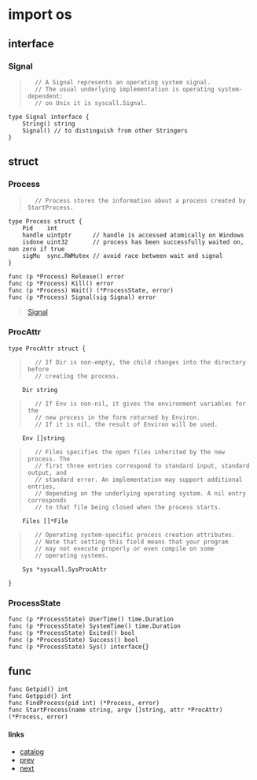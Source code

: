 # import os
## interface
### Signal
>		// A Signal represents an operating system signal.
>		// The usual underlying implementation is operating system-dependent:
>		// on Unix it is syscall.Signal.

	type Signal interface {
		String() string
		Signal() // to distinguish from other Stringers
	}

## struct
### Process
>		// Process stores the information about a process created by StartProcess.

	type Process struct {
		Pid    int
		handle uintptr      // handle is accessed atomically on Windows
		isdone uint32       // process has been successfully waited on, non zero if true
		sigMu  sync.RWMutex // avoid race between wait and signal
	}

	func (p *Process) Release() error
	func (p *Process) Kill() error
	func (p *Process) Wait() (*ProcessState, error)
	func (p *Process) Signal(sig Signal) error

>	[Signal](#signal)

### ProcAttr
	type ProcAttr struct {

>		// If Dir is non-empty, the child changes into the directory before
>		// creating the process.

		Dir string

>		// If Env is non-nil, it gives the environment variables for the
>		// new process in the form returned by Environ.
>		// If it is nil, the result of Environ will be used.

		Env []string

>		// Files specifies the open files inherited by the new process. The
>		// first three entries correspond to standard input, standard output, and
>		// standard error. An implementation may support additional entries,
>		// depending on the underlying operating system. A nil entry corresponds
>		// to that file being closed when the process starts.

		Files []*File

>		// Operating system-specific process creation attributes.
>		// Note that setting this field means that your program
>		// may not execute properly or even compile on some
>		// operating systems.

		Sys *syscall.SysProcAttr

	}

### ProcessState
	func (p *ProcessState) UserTime() time.Duration
	func (p *ProcessState) SystemTime() time.Duration
	func (p *ProcessState) Exited() bool
	func (p *ProcessState) Success() bool
	func (p *ProcessState) Sys() interface{}

## func
	func Getpid() int
	func Getppid() int
	func FindProcess(pid int) (*Process, error)
	func StartProcess(name string, argv []string, attr *ProcAttr) (*Process, error)


#### links
* [catalog](0.0.catlog.md)
* [prev](3.1.1.os.error.md)
* [next](3.1.3.os.env.md)